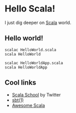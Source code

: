 # Hello Scala!

I just dig deeper on [Scala](https://scala-lang.org) world.

## Hello world!

```shell
scalac HelloWorld.scala
scala HelloWorld

scalac HelloWorldApp.scala
scala HelloWorldApp 
```

## Cool links

* [Scala School](http://twitter.github.io/scala_school/) by Twitter
* [sbt(1)](http://www.scala-sbt.org/)
* [Awesome Scala](https://github.com/lauris/awesome-scala)
